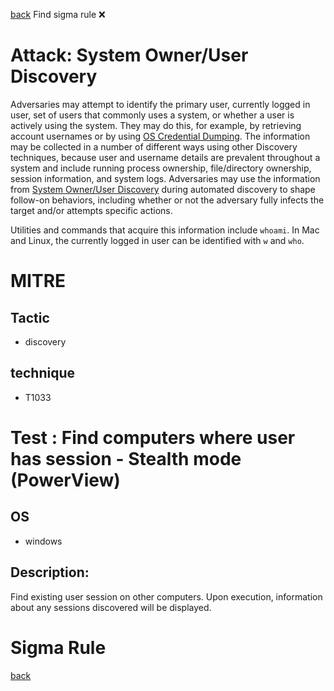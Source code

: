 
[back](../index.md)
Find sigma rule :x: 

# Attack: System Owner/User Discovery 

Adversaries may attempt to identify the primary user, currently logged in user, set of users that commonly uses a system, or whether a user is actively using the system. They may do this, for example, by retrieving account usernames or by using [OS Credential Dumping](https://attack.mitre.org/techniques/T1003). The information may be collected in a number of different ways using other Discovery techniques, because user and username details are prevalent throughout a system and include running process ownership, file/directory ownership, session information, and system logs. Adversaries may use the information from [System Owner/User Discovery](https://attack.mitre.org/techniques/T1033) during automated discovery to shape follow-on behaviors, including whether or not the adversary fully infects the target and/or attempts specific actions.

Utilities and commands that acquire this information include <code>whoami</code>. In Mac and Linux, the currently logged in user can be identified with <code>w</code> and <code>who</code>.

# MITRE
## Tactic
  - discovery


## technique
  - T1033


# Test : Find computers where user has session - Stealth mode (PowerView)
## OS
  - windows


## Description:
Find existing user session on other computers. Upon execution, information about any sessions discovered will be displayed.

# Sigma Rule


[back](../index.md)
